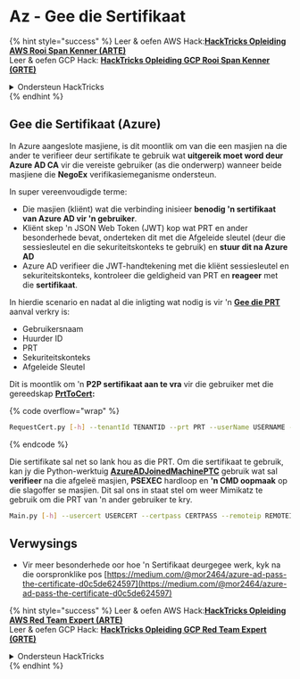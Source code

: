 # Az - Gee die Sertifikaat

{% hint style="success" %}
Leer & oefen AWS Hack:<img src="/.gitbook/assets/image.png" alt="" data-size="line">[**HackTricks Opleiding AWS Rooi Span Kenner (ARTE)**](https://training.hacktricks.xyz/courses/arte)<img src="/.gitbook/assets/image.png" alt="" data-size="line">\
Leer & oefen GCP Hack: <img src="/.gitbook/assets/image (2).png" alt="" data-size="line">[**HackTricks Opleiding GCP Rooi Span Kenner (GRTE)**<img src="/.gitbook/assets/image (2).png" alt="" data-size="line">](https://training.hacktricks.xyz/courses/grte)

<details>

<summary>Ondersteun HackTricks</summary>

* Kontroleer die [**inskrywingsplanne**](https://github.com/sponsors/carlospolop)!
* **Sluit aan by die** 💬 [**Discord groep**](https://discord.gg/hRep4RUj7f) of die [**telegram groep**](https://t.me/peass) of **volg** ons op **Twitter** 🐦 [**@hacktricks\_live**](https://twitter.com/hacktricks\_live)**.**
* **Deel hacktruuks deur PRs in te dien by die** [**HackTricks**](https://github.com/carlospolop/hacktricks) en [**HackTricks Cloud**](https://github.com/carlospolop/hacktricks-cloud) github repos.

</details>
{% endhint %}

## Gee die Sertifikaat (Azure)

In Azure aangeslote masjiene, is dit moontlik om van die een masjien na die ander te verifieer deur sertifikate te gebruik wat **uitgereik moet word deur Azure AD CA** vir die vereiste gebruiker (as die onderwerp) wanneer beide masjiene die **NegoEx** verifikasiemeganisme ondersteun.

In super vereenvoudigde terme:

* Die masjien (kliënt) wat die verbinding inisieer **benodig 'n sertifikaat van Azure AD vir 'n gebruiker**.
* Kliënt skep 'n JSON Web Token (JWT) kop wat PRT en ander besonderhede bevat, onderteken dit met die Afgeleide sleutel (deur die sessiesleutel en die sekuriteitskonteks te gebruik) en **stuur dit na Azure AD**
* Azure AD verifieer die JWT-handtekening met die kliënt sessiesleutel en sekuriteitskonteks, kontroleer die geldigheid van PRT en **reageer** met die **sertifikaat**.

In hierdie scenario en nadat al die inligting wat nodig is vir 'n [**Gee die PRT**](pass-the-prt.md) aanval verkry is:

* Gebruikersnaam
* Huurder ID
* PRT
* Sekuriteitskonteks
* Afgeleide Sleutel

Dit is moontlik om 'n **P2P sertifikaat aan te vra** vir die gebruiker met die gereedskap [**PrtToCert**](https://github.com/morRubin/PrtToCert)**:**

{% code overflow="wrap" %}
```bash
RequestCert.py [-h] --tenantId TENANTID --prt PRT --userName USERNAME --hexCtx HEXCTX --hexDerivedKey HEXDERIVEDKEY [--passPhrase PASSPHRASE]
```
{% endcode %}

Die sertifikate sal net so lank hou as die PRT. Om die sertifikaat te gebruik, kan jy die Python-werktuig [**AzureADJoinedMachinePTC**](https://github.com/morRubin/AzureADJoinedMachinePTC) gebruik wat sal **verifieer** na die afgeleë masjien, **PSEXEC** hardloop en **'n CMD oopmaak** op die slagoffer se masjien. Dit sal ons in staat stel om weer Mimikatz te gebruik om die PRT van 'n ander gebruiker te kry.
```bash
Main.py [-h] --usercert USERCERT --certpass CERTPASS --remoteip REMOTEIP
```
## Verwysings

* Vir meer besonderhede oor hoe 'n Sertifikaat deurgegee werk, kyk na die oorspronklike pos [https://medium.com/@mor2464/azure-ad-pass-the-certificate-d0c5de624597](https://medium.com/@mor2464/azure-ad-pass-the-certificate-d0c5de624597)

{% hint style="success" %}
Leer & oefen AWS Hack:<img src="/.gitbook/assets/image.png" alt="" data-size="line">[**HackTricks Opleiding AWS Red Team Expert (ARTE)**](https://training.hacktricks.xyz/courses/arte)<img src="/.gitbook/assets/image.png" alt="" data-size="line">\
Leer & oefen GCP Hack: <img src="/.gitbook/assets/image (2).png" alt="" data-size="line">[**HackTricks Opleiding GCP Red Team Expert (GRTE)**<img src="/.gitbook/assets/image (2).png" alt="" data-size="line">](https://training.hacktricks.xyz/courses/grte)

<details>

<summary>Ondersteun HackTricks</summary>

* Kyk na die [**inskrywingsplanne**](https://github.com/sponsors/carlospolop)!
* **Sluit aan by die** 💬 [**Discord-groep**](https://discord.gg/hRep4RUj7f) of die [**telegram-groep**](https://t.me/peass) of **volg** ons op **Twitter** 🐦 [**@hacktricks\_live**](https://twitter.com/hacktricks\_live)**.**
* **Deel hacktruuks deur PR's in te dien by die** [**HackTricks**](https://github.com/carlospolop/hacktricks) en [**HackTricks Cloud**](https://github.com/carlospolop/hacktricks-cloud) github-opslag.

</details>
{% endhint %}
